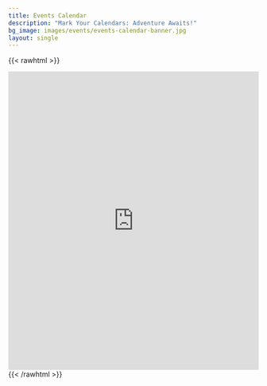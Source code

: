 ```yaml
---
title: Events Calendar
description: "Mark Your Calendars: Adventure Awaits!"
bg_image: images/events/events-calendar-banner.jpg
layout: single
---
```


{{< rawhtml >}}
<iframe src="https://calendar.google.com/calendar/embed?src=c_eb8022439936ef5ad9e25a6fbbd0a1f74ff9596d07f73a71018837d742f5fee3%40group.calendar.google.com&ctz=America%2FEdmonton" style="border: 0" width="100%" height="600" frameborder="0" scrolling="no"></iframe>
{{< /rawhtml >}}
